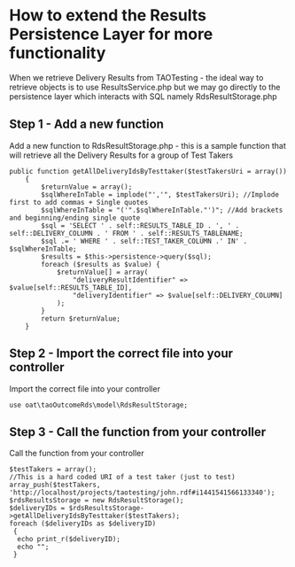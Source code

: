 <!--
parent: Tutorials
created_at: '2015-12-27 15:15:10'
updated_at: '2015-12-27 15:21:57'
authors:
    - 'Rex Wallen Tan'
tags:
    - Tutorials
-->

How to extend the Results Persistence Layer for more functionality
==================================================================

When we retrieve Delivery Results from TAOTesting - the ideal way to retrieve objects is to use ResultsService.php but we may go directly to the persistence layer which interacts with SQL namely RdsResultStorage.php

Step 1 - Add a new function
---------------------------

Add a new function to RdsResultStorage.php - this is a sample function that will retrieve all the Delivery Results for a group of Test Takers

    public function getAllDeliveryIdsByTesttaker($testTakersUri = array())
        {
            $returnValue = array();
            $sqlWhereInTable = implode("','", $testTakersUri); //Implode first to add commas + Single quotes
            $sqlWhereInTable = "('".$sqlWhereInTable."')"; //Add brackets and beginning/ending single quote
            $sql = 'SELECT ' . self::RESULTS_TABLE_ID . ', ' . self::DELIVERY_COLUMN . ' FROM ' . self::RESULTS_TABLENAME;
            $sql .= ' WHERE ' . self::TEST_TAKER_COLUMN .' IN' . $sqlWhereInTable;
            $results = $this->persistence->query($sql);
            foreach ($results as $value) {
                $returnValue[] = array(
                    "deliveryResultIdentifier" => $value[self::RESULTS_TABLE_ID],
                    "deliveryIdentifier" => $value[self::DELIVERY_COLUMN]
                );
            }
            return $returnValue;
        }

Step 2 - Import the correct file into your controller
-----------------------------------------------------

Import the correct file into your controller

    use oat\taoOutcomeRds\model\RdsResultStorage;

Step 3 - Call the function from your controller
-----------------------------------------------

Call the function from your controller

    $testTakers = array();
    //This is a hard coded URI of a test taker (just to test)
    array_push($testTakers, 'http://localhost/projects/taotesting/john.rdf#i1441541566133340');
    $rdsResultsStorage = new RdsResultStorage();
    $deliveryIDs = $rdsResultsStorage->getAllDeliveryIdsByTesttaker($testTakers);
    foreach ($deliveryIDs as $deliveryID)
     {
      echo print_r($deliveryID);
      echo "";
     }

